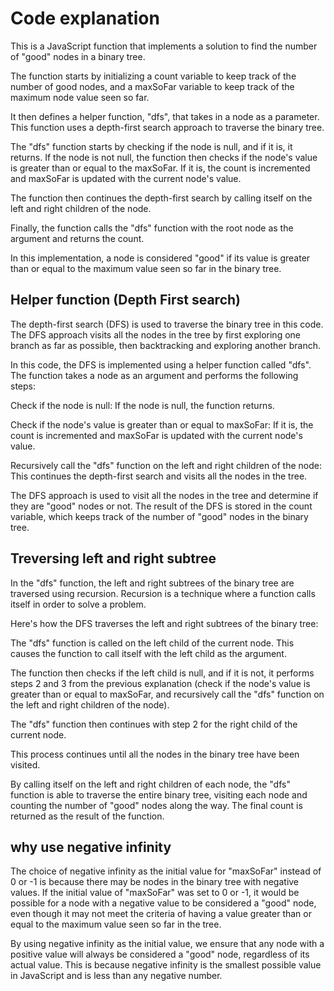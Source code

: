 # Code explanation
This is a JavaScript function that implements a solution to find the number of "good" nodes in a binary tree.

The function starts by initializing a count variable to keep track of the number of good nodes, and a maxSoFar variable to keep track of the maximum node value seen so far.

It then defines a helper function, "dfs", that takes in a node as a parameter. This function uses a depth-first search approach to traverse the binary tree.

The "dfs" function starts by checking if the node is null, and if it is, it returns. If the node is not null, the function then checks if the node's value is greater than or equal to the maxSoFar. If it is, the count is incremented and maxSoFar is updated with the current node's value.

The function then continues the depth-first search by calling itself on the left and right children of the node.

Finally, the function calls the "dfs" function with the root node as the argument and returns the count.

In this implementation, a node is considered "good" if its value is greater than or equal to the maximum value seen so far in the binary tree.

## Helper function (Depth First search)
The depth-first search (DFS) is used to traverse the binary tree in this code. The DFS approach visits all the nodes in the tree by first exploring one branch as far as possible, then backtracking and exploring another branch.

In this code, the DFS is implemented using a helper function called "dfs". The function takes a node as an argument and performs the following steps:

Check if the node is null: If the node is null, the function returns.

Check if the node's value is greater than or equal to maxSoFar: If it is, the count is incremented and maxSoFar is updated with the current node's value.

Recursively call the "dfs" function on the left and right children of the node: This continues the depth-first search and visits all the nodes in the tree.

The DFS approach is used to visit all the nodes in the tree and determine if they are "good" nodes or not. The result of the DFS is stored in the count variable, which keeps track of the number of "good" nodes in the binary tree.

## Treversing left and right subtree
In the "dfs" function, the left and right subtrees of the binary tree are traversed using recursion. Recursion is a technique where a function calls itself in order to solve a problem.

Here's how the DFS traverses the left and right subtrees of the binary tree:

The "dfs" function is called on the left child of the current node. This causes the function to call itself with the left child as the argument.

The function then checks if the left child is null, and if it is not, it performs steps 2 and 3 from the previous explanation (check if the node's value is greater than or equal to maxSoFar, and recursively call the "dfs" function on the left and right children of the node).

The "dfs" function then continues with step 2 for the right child of the current node.

This process continues until all the nodes in the binary tree have been visited.

By calling itself on the left and right children of each node, the "dfs" function is able to traverse the entire binary tree, visiting each node and counting the number of "good" nodes along the way. The final count is returned as the result of the function.

## why use negative infinity

The choice of negative infinity as the initial value for "maxSoFar" instead of 0 or -1 is because there may be nodes in the binary tree with negative values. If the initial value of "maxSoFar" was set to 0 or -1, it would be possible for a node with a negative value to be considered a "good" node, even though it may not meet the criteria of having a value greater than or equal to the maximum value seen so far in the tree.

By using negative infinity as the initial value, we ensure that any node with a positive value will always be considered a "good" node, regardless of its actual value. This is because negative infinity is the smallest possible value in JavaScript and is less than any negative number.